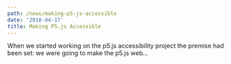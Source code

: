 ```yaml
---
path: /news/making-p5-js-accessible
date: '2018-04-17'
title: Making P5.js Accessible
---
```

When we started working on the p5.js accessibility project the premise had been set: we were going to make the p5.js web…
